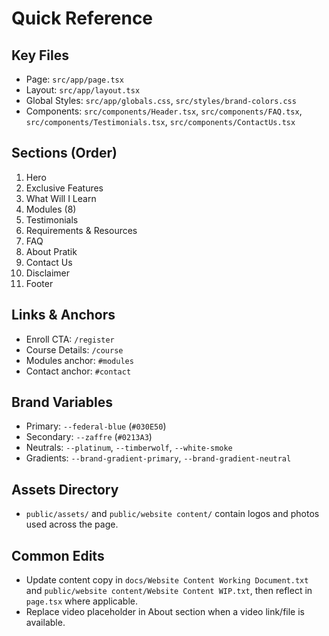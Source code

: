 # Quick Reference

## Key Files
- Page: `src/app/page.tsx`
- Layout: `src/app/layout.tsx`
- Global Styles: `src/app/globals.css`, `src/styles/brand-colors.css`
- Components: `src/components/Header.tsx`, `src/components/FAQ.tsx`, `src/components/Testimonials.tsx`, `src/components/ContactUs.tsx`

## Sections (Order)
1. Hero
2. Exclusive Features
3. What Will I Learn
4. Modules (8)
5. Testimonials
6. Requirements & Resources
7. FAQ
8. About Pratik
9. Contact Us
10. Disclaimer
11. Footer

## Links & Anchors
- Enroll CTA: `/register`
- Course Details: `/course`
- Modules anchor: `#modules`
- Contact anchor: `#contact`

## Brand Variables
- Primary: `--federal-blue` (`#030E50`)
- Secondary: `--zaffre` (`#0213A3`)
- Neutrals: `--platinum`, `--timberwolf`, `--white-smoke`
- Gradients: `--brand-gradient-primary`, `--brand-gradient-neutral`

## Assets Directory
- `public/assets/` and `public/website content/` contain logos and photos used across the page.

## Common Edits
- Update content copy in `docs/Website Content Working Document.txt` and `public/website content/Website Content WIP.txt`, then reflect in `page.tsx` where applicable.
- Replace video placeholder in About section when a video link/file is available.

